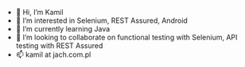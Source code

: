 - 👋 Hi, I’m Kamil
- 👀 I’m interested in Selenium, REST Assured, Android
- 🌱 I’m currently learning Java
- 💞️ I’m looking to collaborate on functional testing with Selenium, API testing with REST Assured
- 📫 kamil at jach.com.pl
